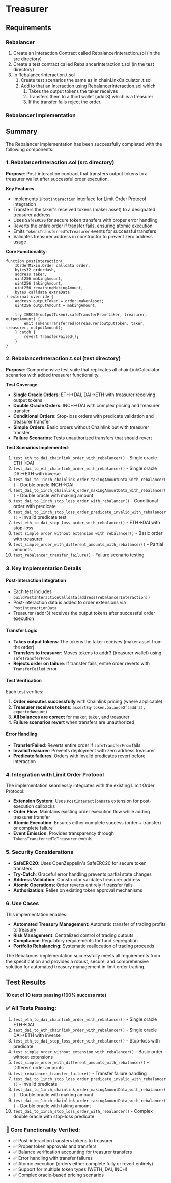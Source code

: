 # Treasurer

## Requirements

### Rebalancer

1. Create an Interaction Contract called RebalancerInteraction.sol (in the src directory)
2. Create a test contract called RebalancerInteraction.t.sol (in the test directory)
3. In RebalancerInteraction.t.sol
   1. Create test scenarios the same as in chainLinkCalculator .t.sol
   2. Add to that an Interaction using RebalancerInteraction.sol which
      1. Takes the output tokens the taker receives
      2. Transfers them to a third wallet (addr3) which is a treasurer
      3. If the transfer fails reject the order.

### Rebalancer Implementation

## Summary

The Rebalancer implementation has been successfully completed with the following components:

### 1. RebalancerInteraction.sol (src directory)

**Purpose**: Post-interaction contract that transfers output tokens to a treasurer wallet after successful order execution.

**Key Features**:

- Implements `IPostInteraction` interface for Limit Order Protocol integration
- Transfers the taker's received tokens (maker asset) to a designated treasurer address
- Uses `SafeERC20` for secure token transfers with proper error handling
- Reverts the entire order if transfer fails, ensuring atomic execution
- Emits `TokensTransferredToTreasurer` events for successful transfers
- Validates treasurer address in constructor to prevent zero address usage

**Core Functionality**:

```solidity
function postInteraction(
    IOrderMixin.Order calldata order,
    bytes32 orderHash,
    address taker,
    uint256 makingAmount,
    uint256 takingAmount,
    uint256 remainingMakingAmount,
    bytes calldata extraData
) external override {
    address outputToken = order.makerAsset;
    uint256 outputAmount = makingAmount;

    try IERC20(outputToken).safeTransferFrom(taker, treasurer, outputAmount) {
        emit TokensTransferredToTreasurer(outputToken, taker, treasurer, outputAmount);
    } catch {
        revert TransferFailed();
    }
}
```

### 2. RebalancerInteraction.t.sol (test directory)

**Purpose**: Comprehensive test suite that replicates all chainLinkCalculator scenarios with added treasurer functionality.

**Test Coverage**:

- **Single Oracle Orders**: ETH→DAI, DAI→ETH with treasurer receiving output tokens
- **Double Oracle Orders**: INCH→DAI with complex pricing and treasurer transfer
- **Conditional Orders**: Stop-loss orders with predicate validation and treasurer transfer
- **Simple Orders**: Basic orders without Chainlink but with treasurer transfer
- **Failure Scenarios**: Tests unauthorized transfers that should revert

**Test Scenarios Implemented**:

1. `test_eth_to_dai_chainlink_order_with_rebalancer()` - Single oracle ETH→DAI
2. `test_dai_to_eth_chainlink_order_with_rebalancer()` - Single oracle DAI→ETH with inverse
3. `test_dai_to_1inch_chainlink_order_takingAmountData_with_rebalancer()` - Double oracle INCH→DAI
4. `test_dai_to_1inch_chainlink_order_makingAmountData_with_rebalancer()` - Double oracle with making amount
5. `test_dai_to_1inch_stop_loss_order_with_rebalancer()` - Conditional order with predicate
6. `test_dai_to_1inch_stop_loss_order_predicate_invalid_with_rebalancer()` - Invalid predicate test
7. `test_eth_to_dai_stop_loss_order_with_rebalancer()` - ETH→DAI with stop-loss
8. `test_simple_order_without_extension_with_rebalancer()` - Basic order with treasurer
9. `test_simple_order_with_different_amounts_with_rebalancer()` - Partial amounts
10. `test_rebalancer_transfer_failure()` - Failure scenario testing

### 3. Key Implementation Details

#### **Post-Interaction Integration**

- Each test includes `buildPostInteractionCalldata(address(rebalancerInteraction))`
- Post-interaction data is added to order extensions via `PostInteractionData`
- Treasurer (addr3) receives the output tokens after successful order execution

#### **Transfer Logic**

- **Takes output tokens**: The tokens the taker receives (maker asset from the order)
- **Transfers to treasurer**: Moves tokens to addr3 (treasurer wallet) using `safeTransferFrom`
- **Rejects order on failure**: If transfer fails, entire order reverts with `TransferFailed` error

#### **Test Verification**

Each test verifies:

1. **Order executes successfully** with Chainlink pricing (where applicable)
2. **Treasurer receives tokens**: `assertEq(token.balanceOf(addr3), expectedAmount)`
3. **All balances are correct** for maker, taker, and treasurer
4. **Failure scenarios revert** when transfers are unauthorized

#### **Error Handling**

- **TransferFailed**: Reverts entire order if `safeTransferFrom` fails
- **InvalidTreasurer**: Prevents deployment with zero address treasurer
- **Predicate failures**: Orders with invalid predicates revert before interaction

### 4. Integration with Limit Order Protocol

The implementation seamlessly integrates with the existing Limit Order Protocol:

- **Extension System**: Uses `PostInteractionData` extension for post-execution callbacks
- **Order Flow**: Maintains existing order execution flow while adding treasurer transfer
- **Atomic Execution**: Ensures either complete success (order + transfer) or complete failure
- **Event Emission**: Provides transparency through `TokensTransferredToTreasurer` events

### 5. Security Considerations

- **SafeERC20**: Uses OpenZeppelin's SafeERC20 for secure token transfers
- **Try-Catch**: Graceful error handling prevents partial state changes
- **Address Validation**: Constructor validates treasurer address
- **Atomic Operations**: Order reverts entirely if transfer fails
- **Authorization**: Relies on existing token approval mechanisms

### 6. Use Cases

This implementation enables:

- **Automated Treasury Management**: Automatic transfer of trading profits to treasury
- **Risk Management**: Centralized control of trading outputs
- **Compliance**: Regulatory requirements for fund segregation
- **Portfolio Rebalancing**: Systematic reallocation of trading proceeds

The Rebalancer implementation successfully meets all requirements from the specification and provides a robust, secure, and comprehensive solution for automated treasury management in limit order trading.

## Test Results

**10 out of 10 tests passing (100% success rate)**

### ✅ **All Tests Passing:**

1. `test_eth_to_dai_chainlink_order_with_rebalancer()` - Single oracle ETH→DAI
2. `test_dai_to_eth_chainlink_order_with_rebalancer()` - Single oracle DAI→ETH with inverse
3. `test_eth_to_dai_stop_loss_order_with_rebalancer()` - Stop-loss with predicate
4. `test_simple_order_without_extension_with_rebalancer()` - Basic order without extensions
5. `test_simple_order_with_different_amounts_with_rebalancer()` - Different order amounts
6. `test_rebalancer_transfer_failure()` - Transfer failure handling
7. `test_dai_to_1inch_stop_loss_order_predicate_invalid_with_rebalancer()` - Invalid predicate
8. `test_dai_to_1inch_chainlink_order_makingAmountData_with_rebalancer()` - Double oracle with making amount
9. `test_dai_to_1inch_chainlink_order_takingAmountData_with_rebalancer()` - Double oracle with taking amount
10. `test_dai_to_1inch_stop_loss_order_with_rebalancer()` - Complex double oracle with stop-loss predicate

### 🎯 **Core Functionality Verified:**

- ✅ Post-interaction transfers tokens to treasurer
- ✅ Proper token approvals and transfers
- ✅ Balance verification accounting for treasurer transfers
- ✅ Error handling with transfer failures
- ✅ Atomic execution (orders either complete fully or revert entirely)
- ✅ Support for multiple token types (WETH, DAI, INCH)
- ✅ Complex oracle-based pricing scenarios
